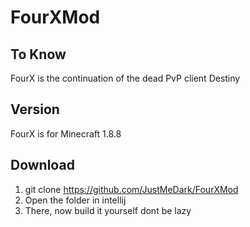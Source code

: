 # FourXMod

## To Know

FourX is the continuation of the dead PvP client Destiny

## Version
FourX is for Minecraft 1.8.8

## Download

1) git clone https://github.com/JustMeDark/FourXMod
2) Open the folder in intellij
3) There, now build it yourself dont be lazy
